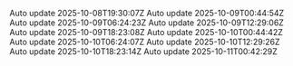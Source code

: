 Auto update 2025-10-08T19:30:07Z
Auto update 2025-10-09T00:44:54Z
Auto update 2025-10-09T06:24:23Z
Auto update 2025-10-09T12:29:06Z
Auto update 2025-10-09T18:23:08Z
Auto update 2025-10-10T00:44:42Z
Auto update 2025-10-10T06:24:07Z
Auto update 2025-10-10T12:29:26Z
Auto update 2025-10-10T18:23:14Z
Auto update 2025-10-11T00:42:29Z
